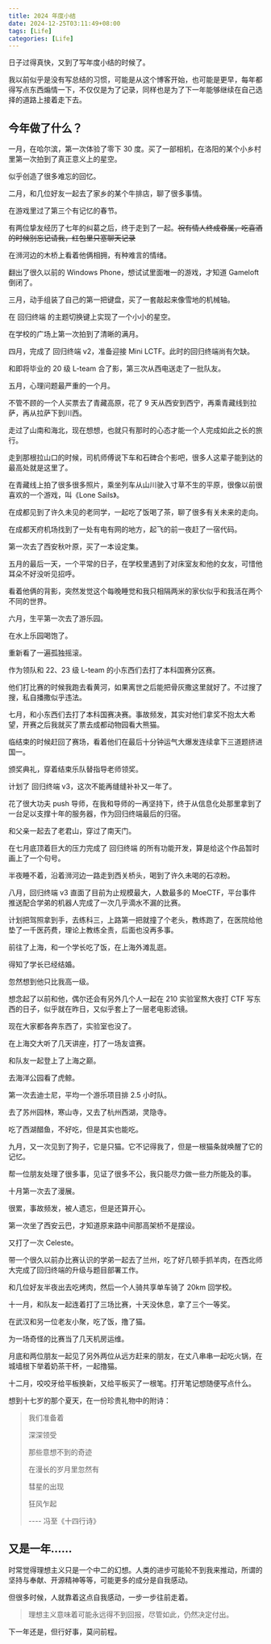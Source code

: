 ```yaml
---
title: 2024 年度小结
date: 2024-12-25T03:11:49+08:00
tags: [Life]
categories: [Life]
---
```


日子过得真快，又到了写年度小结的时候了。

我以前似乎是没有写总结的习惯，可能是从这个博客开始，也可能是更早，每年都得写点东西煽情一下，不仅仅是为了记录，同样也是为了下一年能够继续在自己选择的道路上接着走下去。

## 今年做了什么？

一月，在哈尔滨，第一次体验了零下 30 度。买了一部相机，在洛阳的某个小乡村里第一次拍到了真正意义上的星空。

似乎创造了很多难忘的回忆。

二月，和几位好友一起去了家乡的某个牛排店，聊了很多事情。

在游戏里过了第三个有记忆的春节。

有两位挚友经历了七年的纠葛之后，终于走到了一起。~~祝有情人终成眷属，吃喜酒的时候别忘记请我，红包里只塞聊天记录~~

在浉河边的木桥上看着他俩相拥，有种难言的情绪。

翻出了很久以前的 Windows Phone，想试试里面唯一的游戏，才知道 Gameloft 倒闭了。

三月，动手组装了自己的第一把键盘，买了一套敲起来像雪地的机械轴。

在 回归终端 的主题切换键上实现了一个小小的星空。

在学校的广场上第一次拍到了清晰的满月。

四月，完成了 回归终端 v2，准备迎接 Mini LCTF。此时的回归终端尚有欠缺。

和即将毕业的 20 级 L-team 合了影，第三次从西电送走了一批队友。

五月，心理问题最严重的一个月。

不管不顾的一个人买票去了青藏高原，花了 9 天从西安到西宁，再乘青藏线到拉萨，再从拉萨下到川西。

走过了山南和海北，现在想想，也就只有那时的心态才能一个人完成如此之长的旅行。

走到那根拉山口的时候，司机师傅说下车和石碑合个影吧，很多人这辈子能到达的最高处就是这里了。

在青藏线上拍了很多很多照片，乘坐列车从山川驶入寸草不生的平原，很像以前很喜欢的一个游戏，叫《Lone Sails》。

在成都见到了许久未见的老同学，一起吃了饭喝了茶，聊了很多有关未来的走向。

在成都天府机场找到了一处有电有网的地方，起飞的前一夜赶了一宿代码。

第一次去了西安秋叶原，买了一本设定集。

五月的最后一天，一个平常的日子，在学校里遇到了对床室友和他的女友，可惜他耳朵不好没听见招呼。

看着他俩的背影，突然发觉这个每晚睡觉和我只相隔两米的家伙似乎和我活在两个不同的世界。

六月，生平第一次去了游乐园。

在水上乐园喝饱了。

重新看了一遍孤独摇滚。

作为领队和 22、23 级 L-team 的小东西们去打了本科国赛分区赛。

他们打比赛的时候我跑去看黄河，如果离世之后能把骨灰撒这里就好了。不过搜了搜，私自播撒似乎违法。

七月，和小东西们去打了本科国赛决赛。事故频发，其实对他们拿奖不抱太大希望，开赛之后我就买了票去成都动物园看大熊猫。

临结束的时候赶回了赛场，看着他们在最后十分钟运气大爆发连续拿下三道题挤进国一。

颁奖典礼，穿着结束乐队替指导老师领奖。

计划了 回归终端 v3，这次不能再缝缝补补又一年了。

花了很大功夫 push 导师，在我和导师的一再坚持下，终于从信息化处那里拿到了一台足以支撑十年的服务器，作为回归终端最后的归宿。

和父亲一起去了老君山，穿过了南天门。

在七月底顶着巨大的压力完成了 回归终端 的所有功能开发，算是给这个作品暂时画上了一个句号。

半夜睡不着，沿着浉河边一路走到西关桥头，喝到了许久未喝的石凉粉。

八月，回归终端 v3 直面了目前为止规模最大，人数最多的 MoeCTF，平台事件推送配合学弟的机器人完成了一次几乎滴水不漏的比赛。

计划把驾照拿到手，去练科三，上路第一把就撞了个老头，教练跑了，在医院给他垫了一千医药费，理论上教练全责，后面也没再多事。

前往了上海，和一个学长吃了饭，在上海外滩乱逛。

得知了学长已经结婚。

忽然想到他只比我高一级。

想念起了以前和他，偶尔还会有另外几个人一起在 210 实验室熬大夜打 CTF 写东西的日子，似乎就在昨日，又似乎套上了一层老电影滤镜。

现在大家都各奔东西了，实验室也没了。

在上海交大听了几天讲座，打了一场友谊赛。

和队友一起登上了上海之巅。

去海洋公园看了虎鲸。

第一次去迪士尼，平均一个游乐项目排 2.5 小时队。

去了苏州园林，寒山寺，又去了杭州西湖，灵隐寺。

吃了西湖醋鱼，不好吃，但是其实也能吃。

九月，又一次见到了狗子，它是只猫。它不记得我了，但是一根猫条就唤醒了它的记忆。

帮一位朋友处理了很多事，见证了很多不公，我只能尽力做一些力所能及的事。

十月第一次去了漫展。

很累，事故频发，被人遗忘，但是还算开心。

第一次坐了西安云巴，才知道原来路中间那高架桥不是摆设。

又打了一次 Celeste。

带一个很久以前办比赛认识的学弟一起去了兰州，吃了好几顿手抓羊肉，在西北师大完成了回归终端的升级与题目部署工作。

和几位好友半夜出去吃烤肉，然后一个人骑共享单车骑了 20km 回学校。

十一月，和队友一起连着打了三场比赛，十天没休息，拿了三个一等奖。

在武汉和另一位老友小聚，吃了饭，撸了猫。

为一场奇怪的比赛当了几天机房运维。

月底和两位朋友一起见了另外两位从远方赶来的朋友，在丈八串串一起吃火锅，在城墙根下举着奶茶干杯，一起撸猫。

十二月，咬咬牙给平板换新，又给平板买了一根笔。打开笔记想随便写点什么。

想到十七岁的那个夏天，在一份珍贵礼物中的附诗：

> 我们准备着
>
> 深深领受
>
> 那些意想不到的奇迹
>
> 在漫长的岁月里忽然有
> 
> 彗星的出现
> 
> 狂风乍起
> 
> ---- 冯至《十四行诗》

## 又是一年……

时常觉得理想主义只是一个中二的幻想。人类的进步可能轮不到我来推动，所谓的坚持与奉献、开源精神等等，可能更多的成分是自我感动。

但很多时候，人就靠着这点自我感动，一步一步往前走着。

> 理想主义意味着可能永远得不到回报，尽管如此，仍然决定付出。

下一年还是，但行好事，莫问前程。

